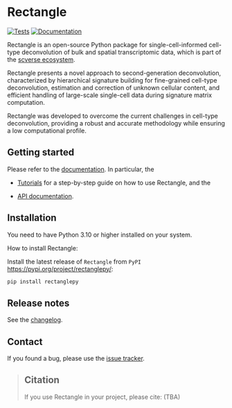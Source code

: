 # Rectangle

[![Tests][badge-tests]][link-tests]
[![Documentation][badge-docs]][link-docs]

[badge-tests]: https://img.shields.io/github/actions/workflow/status/ComputationalBiomedicineGroup/Rectangle/build.yaml?branch=main
[link-tests]: https://github.com/ComputationalBiomedicineGroup/Rectangle/actions/workflows/build.yaml
[badge-docs]: https://img.shields.io/readthedocs/rectanglepy

Rectangle is an open-source Python package for single-cell-informed cell-type deconvolution of bulk and spatial transcriptomic data, which is part of the [scverse ecosystem](https://scverse.org/packages/).

Rectangle presents a novel approach to second-generation deconvolution, characterized by hierarchical signature building for fine-grained cell-type deconvolution, estimation and correction of unknown cellular content, and efficient handling of large-scale single-cell data during signature matrix computation.

Rectangle was developed to overcome the current challenges in cell-type deconvolution, providing a robust and accurate methodology while ensuring a low computational profile.

## Getting started

Please refer to the [documentation][link-docs]. In particular, the

-   [Tutorials][link-docs/tutorials] for a step-by-step guide on how to use Rectangle, and the

-   [API documentation][link-api].

## Installation

You need to have Python 3.10 or higher installed on your system.

How to install Rectangle:

Install the latest release of `Rectangle` from `PyPI` <https://pypi.org/project/rectanglepy/>:

```bash
pip install rectanglepy
```

## Release notes

See the [changelog][changelog].

## Contact

If you found a bug, please use the [issue tracker][issue-tracker].

> ## Citation
>
> If you use Rectangle in your project, please cite: (TBA)

[scverse-discourse]: https://discourse.scverse.org/
[issue-tracker]: https://github.com/ComputationalBiomedicineGroup/Rectangle/issues
[changelog]: https://rectanglepy.readthedocs.io/changelog.html
[link-docs]: https://Rectanglepy.readthedocs.io
[link-api]: https://rectanglepy.readthedocs.io/api.html
[link-docs/tutorials]: https://rectanglepy.readthedocs.io/notebooks/example.html
